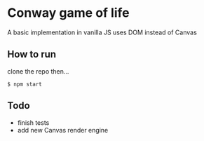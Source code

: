 # Conway game of life 
A basic implementation in vanilla JS
uses DOM instead of Canvas

## How to run
clone the repo then...
```
$ npm start
```


## Todo
* finish tests
* add new Canvas render engine
